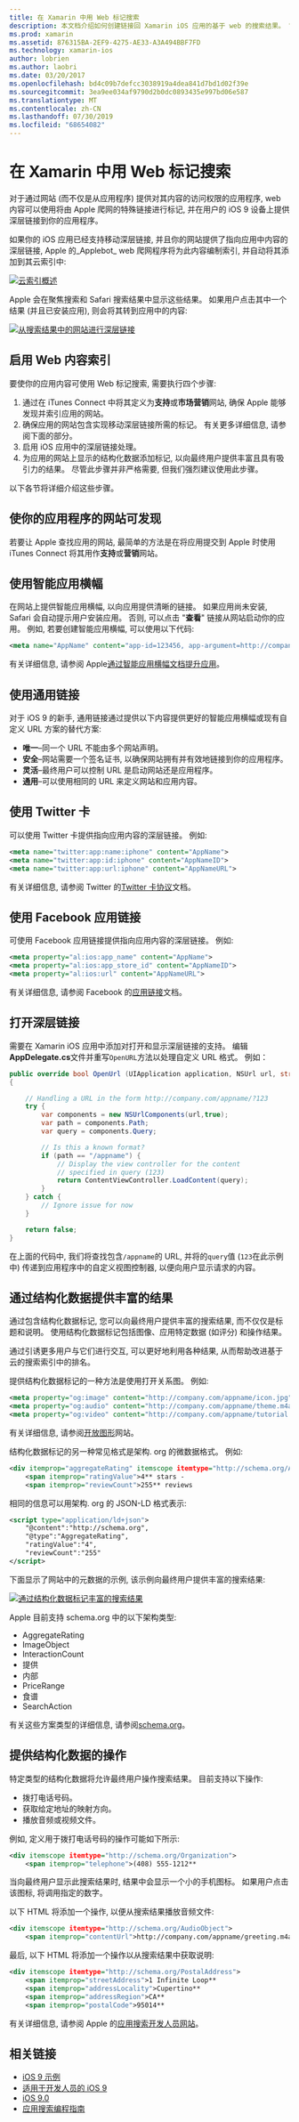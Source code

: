 ```yaml
---
title: 在 Xamarin 中用 Web 标记搜索
description: 本文档介绍如何创建链接回 Xamarin iOS 应用的基于 web 的搜索结果。 它讨论了如何启用 web 内容索引, 从而使你的应用程序的网站可以发现、使用智能应用横幅、通用链接等。
ms.prod: xamarin
ms.assetid: 876315BA-2EF9-4275-AE33-A3A494BBF7FD
ms.technology: xamarin-ios
author: lobrien
ms.author: laobri
ms.date: 03/20/2017
ms.openlocfilehash: bd4c09b7defcc3038919a4dea841d7bd1d02f39e
ms.sourcegitcommit: 3ea9ee034af9790d2b0dc0893435e997bd06e587
ms.translationtype: MT
ms.contentlocale: zh-CN
ms.lasthandoff: 07/30/2019
ms.locfileid: "68654082"
---
```

# <a name="search-with-web-markup-in-xamarinios"></a>在 Xamarin 中用 Web 标记搜索

对于通过网站 (而不仅是从应用程序) 提供对其内容的访问权限的应用程序, web 内容可以使用将由 Apple 爬网的特殊链接进行标记, 并在用户的 iOS 9 设备上提供深层链接到你的应用程序。

如果你的 iOS 应用已经支持移动深层链接, 并且你的网站提供了指向应用中内容的深层链接, Apple 的_Applebot_ web 爬网程序将为此内容编制索引, 并自动将其添加到其云索引中:

[![](web-markup-images/webmarkup01.png "云索引概述")](web-markup-images/webmarkup01.png#lightbox)

Apple 会在聚焦搜索和 Safari 搜索结果中显示这些结果。
如果用户点击其中一个结果 (并且已安装应用), 则会将其转到应用中的内容:

[![](web-markup-images/webmarkup02.png "从搜索结果中的网站进行深层链接")](web-markup-images/webmarkup02.png#lightbox)

## <a name="enabling-web-content-indexing"></a>启用 Web 内容索引

要使你的应用内容可使用 Web 标记搜索, 需要执行四个步骤:

1. 通过在 iTunes Connect 中将其定义为**支持**或**市场营销**网站, 确保 Apple 能够发现并索引应用的网站。
2. 确保应用的网站包含实现移动深层链接所需的标记。 有关更多详细信息, 请参阅下面的部分。
3. 启用 iOS 应用中的深层链接处理。
4. 为应用的网站上显示的结构化数据添加标记, 以向最终用户提供丰富且具有吸引力的结果。 尽管此步骤并非严格需要, 但我们强烈建议使用此步骤。

以下各节将详细介绍这些步骤。

## <a name="make-your-apps-website-discoverable"></a>使你的应用程序的网站可发现

若要让 Apple 查找应用的网站, 最简单的方法是在将应用提交到 Apple 时使用 iTunes Connect 将其用作**支持**或**营销**网站。

## <a name="using-smart-app-banners"></a>使用智能应用横幅

在网站上提供智能应用横幅, 以向应用提供清晰的链接。 如果应用尚未安装, Safari 会自动提示用户安装应用。 否则, 可以点击 "**查看**" 链接从网站启动你的应用。 例如, 若要创建智能应用横幅, 可以使用以下代码:

```xml
<meta name="AppName" content="app-id=123456, app-argument=http://company.com/AppName">
```

有关详细信息, 请参阅 Apple[通过智能应用横幅文档提升应用](https://developer.apple.com/library/ios/documentation/AppleApplications/Reference/SafariWebContent/PromotingAppswithAppBanners/PromotingAppswithAppBanners.html)。

## <a name="using-universal-links"></a>使用通用链接

对于 iOS 9 的新手, 通用链接通过提供以下内容提供更好的智能应用横幅或现有自定义 URL 方案的替代方案:

- **唯一**–同一个 URL 不能由多个网站声明。
- **安全**–网站需要一个签名证书, 以确保网站拥有并有效地链接到你的应用程序。
- **灵活**–最终用户可以控制 URL 是启动网站还是应用程序。
- **通用**–可以使用相同的 URL 来定义网站和应用内容。

## <a name="using-twitter-cards"></a>使用 Twitter 卡

可以使用 Twitter 卡提供指向应用内容的深层链接。 例如:

```xml
<meta name="twitter:app:name:iphone" content="AppName">
<meta name="twitter:app:id:iphone" content="AppNameID">
<meta name="twitter:app:url:iphone" content="AppNameURL">
```

有关详细信息, 请参阅 Twitter 的[Twitter 卡协议](http://dev.twitter.com/cards/mobile)文档。

## <a name="using-facebook-app-links"></a>使用 Facebook 应用链接

可使用 Facebook 应用链接提供指向应用内容的深层链接。 例如:

```xml
<meta property="al:ios:app_name" content="AppName">
<meta property="al:ios:app_store_id" content="AppNameID">
<meta property="al:ios:url" content="AppNameURL">
```

有关详细信息, 请参阅 Facebook 的[应用链接](http://applinks.org)文档。

## <a name="opening-deep-links"></a>打开深层链接

需要在 Xamarin iOS 应用中添加对打开和显示深层链接的支持。 编辑**AppDelegate.cs**文件并重写`OpenURL`方法以处理自定义 URL 格式。 例如：

```csharp
public override bool OpenUrl (UIApplication application, NSUrl url, string sourceApplication, NSObject annotation)
{

    // Handling a URL in the form http://company.com/appname/?123
    try {
        var components = new NSUrlComponents(url,true);
        var path = components.Path;
        var query = components.Query;

        // Is this a known format?
        if (path == "/appname") {
            // Display the view controller for the content
            // specified in query (123)
            return ContentViewController.LoadContent(query);
        }
    } catch {
        // Ignore issue for now
    }

    return false;
}
```

在上面的代码中, 我们将查找包含`/appname`的 URL, 并将的`query`值 (`123`在此示例中) 传递到应用程序中的自定义视图控制器, 以便向用户显示请求的内容。

## <a name="providing-rich-results-with-structured-data"></a>通过结构化数据提供丰富的结果

通过包含结构化数据标记, 您可以向最终用户提供丰富的搜索结果, 而不仅仅是标题和说明。 使用结构化数据标记包括图像、应用特定数据 (如评分) 和操作结果。

通过引诱更多用户与它们进行交互, 可以更好地利用各种结果, 从而帮助改进基于云的搜索索引中的排名。

提供结构化数据标记的一种方法是使用打开关系图。 例如:

```xml
<meta property="og:image" content="http://company.com/appname/icon.jpg">
<meta property="og:audio" content="http://company.com/appname/theme.m4a">
<meta property="og:video" content="http://company.com/appname/tutorial.mp4">
```

有关详细信息, 请参阅[开放图形](http://ogp.me)网站。

结构化数据标记的另一种常见格式是架构. org 的微数据格式。 例如:

```xml
<div itemprop="aggregateRating" itemscope itemtype="http://schema.org/AggregateRating">
    <span itemprop="ratingValue">4** stars -
    <span itemprop="reviewCount">255** reviews


```

相同的信息可以用架构. org 的 JSON-LD 格式表示:

```xml
<script type="application/ld+json">
    "@content":"http://schema.org",
    "@type":"AggregateRating",
    "ratingValue":"4",
    "reviewCount":"255"
</script>
```

下面显示了网站中的元数据的示例, 该示例向最终用户提供丰富的搜索结果:

[![](web-markup-images/deeplink01.png "通过结构化数据标记丰富的搜索结果")](web-markup-images/deeplink01.png#lightbox)

Apple 目前支持 schema.org 中的以下架构类型:

- AggregateRating
- ImageObject
- InteractionCount
- 提供
- 内部
- PriceRange
- 食谱
- SearchAction

有关这些方案类型的详细信息, 请参阅[schema.org](http://schema.org)。

## <a name="providing-actions-with-structured-data"></a>提供结构化数据的操作

特定类型的结构化数据将允许最终用户操作搜索结果。 目前支持以下操作:

- 拨打电话号码。
- 获取给定地址的映射方向。
- 播放音频或视频文件。

例如, 定义用于拨打电话号码的操作可能如下所示:

```xml
<div itemscope itemtype="http://schema.org/Organization">
    <span itemprop="telephone">(408) 555-1212**


```

当向最终用户显示此搜索结果时, 结果中会显示一个小的手机图标。 如果用户点击该图标, 将调用指定的数字。

以下 HTML 将添加一个操作, 以便从搜索结果播放音频文件:

```xml
<div itemscope itemtype="http://schema.org/AudioObject">
    <span itemprop="contentUrl">http://company.com/appname/greeting.m4a**


```

最后, 以下 HTML 将添加一个操作以从搜索结果中获取说明:

```xml
<div itemscope itemtype="http://schema.org/PostalAddress">
    <span itemprop="streetAddress">1 Infinite Loop**
    <span itemprop="addressLocality">Cupertino**
    <span itemprop="addressRegion">CA**
    <span itemprop="postalCode">95014**


```

有关详细信息, 请参阅 Apple 的[应用搜索开发人员网站](https://developer.apple.com/ios/search/)。



## <a name="related-links"></a>相关链接

- [iOS 9 示例](https://docs.microsoft.com/samples/browse/?products=xamarin&term=Xamarin.iOS+iOS9)
- [适用于开发人员的 iOS 9](https://developer.apple.com/ios/pre-release/)
- [iOS 9.0](https://developer.apple.com/library/prerelease/ios/releasenotes/General/WhatsNewIniOS/Articles/iOS9.html)
- [应用搜索编程指南](https://developer.apple.com/library/prerelease/ios/documentation/General/Conceptual/AppSearch/index.html#//apple_ref/doc/uid/TP40016308)
